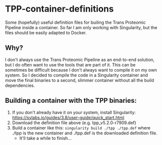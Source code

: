 # TPP-container-definitions

Some (hopefully) useful definition files for builing the Trans Proteomic Pipeline inside a container. So far I am only working with Singularity, but the files should be easily adapted to Docker.

## Why?

I don't always use the Trans Proteomic Pipeline as an end-to-end solution, but I do often want to use the tools that are part of it. This can be sometimes be difficult because I don't always want to compile it on my own system. So I decided to compile the code in a Singularity container and move the final binaries to a second, slimmer container without all the build dependencies.

## Building a container with the TPP binaries:

1. If you don't already have it on your system, install Singularity: https://sylabs.io/guides/3.8/user-guide/quick_start.html
2. Download the definition file above (e.g. tpp_v5.2.0-r7909.def)
3. Build a container like this: `singularity build ./tpp ./tpp.def` where ./tpp is the new container and ./tpp.def is the downloaded definition file.
     - It'll take a while to finish...
